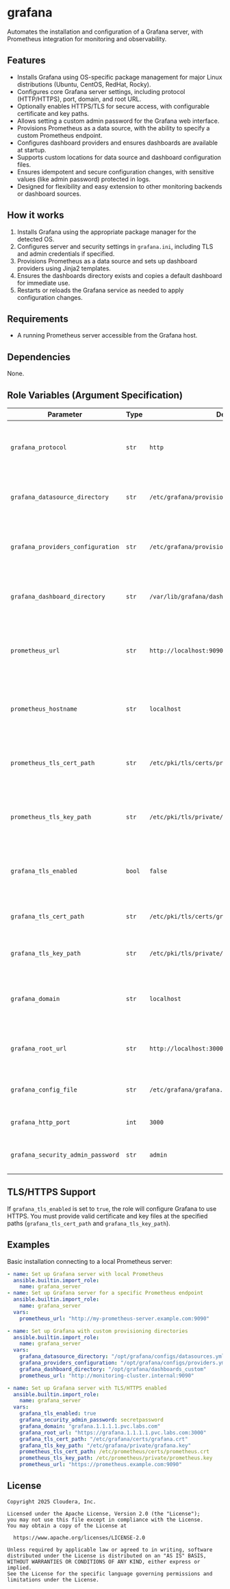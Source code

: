 
# grafana

Automates the installation and configuration of a Grafana server, with Prometheus integration for monitoring and observability.

## Features

- Installs Grafana using OS-specific package management for major Linux distributions (Ubuntu, CentOS, RedHat, Rocky).
- Configures core Grafana server settings, including protocol (HTTP/HTTPS), port, domain, and root URL.
- Optionally enables HTTPS/TLS for secure access, with configurable certificate and key paths.
- Allows setting a custom admin password for the Grafana web interface.
- Provisions Prometheus as a data source, with the ability to specify a custom Prometheus endpoint.
- Configures dashboard providers and ensures dashboards are available at startup.
- Supports custom locations for data source and dashboard configuration files.
- Ensures idempotent and secure configuration changes, with sensitive values (like admin password) protected in logs.
- Designed for flexibility and easy extension to other monitoring backends or dashboard sources.

## How it works

1. Installs Grafana using the appropriate package manager for the detected OS.
2. Configures server and security settings in `grafana.ini`, including TLS and admin credentials if specified.
3. Provisions Prometheus as a data source and sets up dashboard providers using Jinja2 templates.
4. Ensures the dashboards directory exists and copies a default dashboard for immediate use.
5. Restarts or reloads the Grafana service as needed to apply configuration changes.

## Requirements

- A running Prometheus server accessible from the Grafana host.

## Dependencies

None.

## Role Variables (Argument Specification)

| Parameter                        | Type | Default Value                                   | Description                                                               |
|----------------------------------|------|-------------------------------------------------|---------------------------------------------------------------------------|
| `grafana_protocol`               | `str` | `http`                                          | Protocol to use for Grafana web interface and API (`http` or `https`).     |
| `grafana_datasource_directory`   | `str` | `/etc/grafana/provisioning/datasources/automatic.yml` | Location of the Grafana data sources configuration file.                 |
| `grafana_providers_configuration`| `str` | `/etc/grafana/provisioning/dashboards/providers.yml`  | Location of the Grafana dashboard provider configurations file.          |
| `grafana_dashboard_directory`    | `str` | `/var/lib/grafana/dashboards`                        | Location of the Grafana dashboard configurations directory.              |
| `prometheus_url`                 | `str` | `http://localhost:9090`                              | URL (host:port) to the Prometheus server that Grafana will connect to.   |
| `prometheus_hostname`            | `str` | `localhost`                                          | Hostname of the Prometheus server for TLS server name verification.      |
| `prometheus_tls_cert_path`       | `str` | `/etc/pki/tls/certs/prometheus.crt`                  | Path to the Prometheus server TLS certificate (for client auth, if needed). |
| `prometheus_tls_key_path`        | `str` | `/etc/pki/tls/private/prometheus.key`                | Path to the Prometheus server TLS key (for client auth, if needed).      |
| `grafana_tls_enabled`                    | `bool`| `false`                                              | Enable or disable TLS/SSL for Grafana (HTTPS support).                   |
| `grafana_tls_cert_path`          | `str` | `/etc/pki/tls/certs/grafana.crt`                     | Path to the TLS certificate file for Grafana.                            |
| `grafana_tls_key_path`           | `str` | `/etc/pki/tls/private/grafana.key`                   | Path to the TLS private key file for Grafana.                            |
| `grafana_domain`                 | `str` | `localhost`                                          | Domain name for the Grafana server (used in server configuration).       |
| `grafana_root_url`               | `str` | `http://localhost:3000`                              | The root URL for accessing Grafana (used in server configuration).       |
| `grafana_config_file`            | `str` | `/etc/grafana/grafana.ini`                           | Path to the main Grafana configuration file.                             |
| `grafana_http_port`              | `int` | `3000`                                               | HTTP port for Grafana to listen on.                                      |
| `grafana_security_admin_password`| `str` | `admin`                                              | Admin password for Grafana web interface.                                 |


## TLS/HTTPS Support

If `grafana_tls_enabled` is set to `true`, the role will configure Grafana to use HTTPS. You must provide valid certificate and key files at the specified paths (`grafana_tls_cert_path` and `grafana_tls_key_path`).

## Examples

Basic installation connecting to a local Prometheus server:

```yaml
- name: Set up Grafana server with local Prometheus
  ansible.builtin.import_role:
    name: grafana_server
- name: Set up Grafana server for a specific Prometheus endpoint
  ansible.builtin.import_role:
    name: grafana_server
  vars:
    prometheus_url: "http://my-prometheus-server.example.com:9090"

- name: Set up Grafana with custom provisioning directories
  ansible.builtin.import_role:
    name: grafana_server
  vars:
    grafana_datasource_directory: "/opt/grafana/configs/datasources.yml"
    grafana_providers_configuration: "/opt/grafana/configs/providers.yml"
    grafana_dashboard_directory: "/opt/grafana/dashboards_custom"
    prometheus_url: "http://monitoring-cluster.internal:9090"

- name: Set up Grafana server with TLS/HTTPS enabled
  ansible.builtin.import_role:
    name: grafana_server
  vars:
    grafana_tls_enabled: true
    grafana_security_admin_password: secretpassword
    grafana_domain: "grafana.1.1.1.1.pvc.labs.com"
    grafana_root_url: "https://grafana.1.1.1.1.pvc.labs.com:3000"
    grafana_tls_cert_path: "/etc/grafana/certs/grafana.crt"
    grafana_tls_key_path: "/etc/grafana/private/grafana.key"
    prometheus_tls_cert_path: /etc/prometheus/certs/prometheus.crt
    prometheus_tls_key_path: /etc/prometheus/private/prometheus.key
    prometheus_url: "https://prometheus.example.com:9090"

```

## License

```
Copyright 2025 Cloudera, Inc.

Licensed under the Apache License, Version 2.0 (the "License");
you may not use this file except in compliance with the License.
You may obtain a copy of the License at

  https://www.apache.org/licenses/LICENSE-2.0

Unless required by applicable law or agreed to in writing, software
distributed under the License is distributed on an "AS IS" BASIS,
WITHOUT WARRANTIES OR CONDITIONS OF ANY KIND, either express or implied.
See the License for the specific language governing permissions and
limitations under the License.
```
